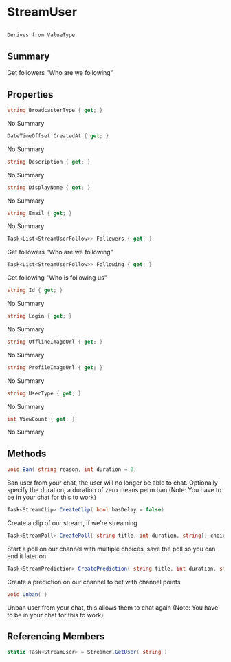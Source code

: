 # StreamUser

## 
```c#
Derives from ValueType
```

## Summary

Get followers "Who are we following"
## Properties

```c#
string BroadcasterType { get; } 
```
No Summary
```c#
DateTimeOffset CreatedAt { get; } 
```
No Summary
```c#
string Description { get; } 
```
No Summary
```c#
string DisplayName { get; } 
```
No Summary
```c#
string Email { get; } 
```
No Summary
```c#
Task<List<StreamUserFollow>> Followers { get; } 
```
Get followers "Who are we following"
```c#
Task<List<StreamUserFollow>> Following { get; } 
```
Get following "Who is following us"
```c#
string Id { get; } 
```
No Summary
```c#
string Login { get; } 
```
No Summary
```c#
string OfflineImageUrl { get; } 
```
No Summary
```c#
string ProfileImageUrl { get; } 
```
No Summary
```c#
string UserType { get; } 
```
No Summary
```c#
int ViewCount { get; } 
```
No Summary
## Methods

```c#
void Ban( string reason, int duration = 0) 
```
Ban user from your chat, the user will no longer be able to chat.
Optionally specify the duration, a duration of zero means perm ban
(Note: You have to be in your chat for this to work)
```c#
Task<StreamClip> CreateClip( bool hasDelay = false) 
```
Create a clip of our stream, if we're streaming
```c#
Task<StreamPoll> CreatePoll( string title, int duration, string[] choices) 
```
Start a poll on our channel with multiple choices, save the poll so you can end it later on
```c#
Task<StreamPrediction> CreatePrediction( string title, int duration, string firstOutcome, string secondOutcome) 
```
Create a prediction on our channel to bet with channel points
```c#
void Unban( ) 
```
Unban user from your chat, this allows them to chat again
(Note: You have to be in your chat for this to work)
## Referencing Members

```c#
static Task<StreamUser> = Streamer.GetUser( string ) 
```
